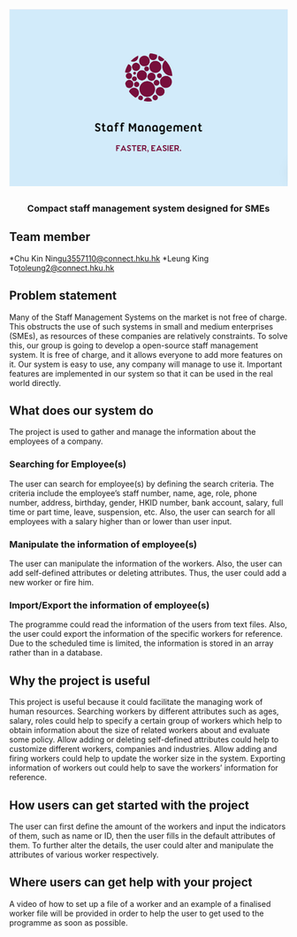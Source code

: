 <h1 align="center">
	<img
		width="650"
		alt="Staff Management System"
		src="https://github.com/u3557110/HR-system/blob/master/LOGO.PNG">
</h1>

<h3 align="center">
	 Compact staff management system designed for SMEs
</h3>

## Team member
*Chu Kin Ning<u3557110@connect.hku.hk>
*Leung King To<toleung2@connect.hku.hk>

## Problem statement
Many of the Staff Management Systems on the market is not free of charge. This obstructs the use of such systems in small and medium enterprises (SMEs), as resources of these companies are relatively constraints. To solve this, our group is going to develop a open-source staff management system. It is free of charge, and it allows everyone to add more features on it. Our system is easy to use, any company will manage to use it. Important features are implemented in our system so that it can be used in the real world directly. 

## What does our system do
The project is used to gather and manage the information about the employees of a company. 

### Searching for Employee(s)
The user can search for employee(s) by defining the search criteria. The criteria include the employee’s staff number, name, age, role, phone number, address, birthday, gender, HKID number, bank account, salary, full time or part time, leave, suspension, etc. Also, the user can search for all employees with a salary higher than or lower than user input.

### Manipulate the information of employee(s)
The user can manipulate the information of the workers. Also, the user can add self-defined attributes or deleting attributes. Thus, the user could add a new worker or fire him. 

### Import/Export the information of employee(s)
The programme could read the information of the users from text files. Also, the user could export the information of the specific workers for reference.
Due to the scheduled time is limited, the information is stored in an array rather than in a database.

## Why the project is useful
This project is useful because it could facilitate the managing work of human resources. Searching workers by different attributes such as ages, salary, roles could help to specify a certain group of workers which help to obtain information about the size of related workers about and evaluate some policy. Allow adding or deleting self-defined attributes could help to customize different workers, companies and industries. Allow adding and firing workers could help to update the worker size in the system. Exporting information of workers out could help to save the workers’ information for reference.

## How users can get started with the project
The user can first define the amount of the workers and input the indicators of them, such as name or ID, then the user fills in the default attributes of them. To further alter the details, the user could alter and manipulate the attributes of various worker respectively.

## Where users can get help with your project
A video of how to set up a file of a worker and an example of a finalised worker file will be provided in order to help the user to get used to the programme as soon as possible.
